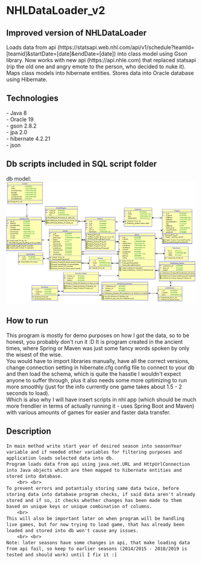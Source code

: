 # NHLDataLoader_v2

## Improved version of NHLDataLoader
<p> Loads data from api (https://statsapi.web.nhl.com/api/v1/schedule?teamId=[teamid]&startDate=[date]&endDate=[date]) into class model using Gson library. 
    Now works with new api (https://api.nhle.com) that replaced statsapi (rip the old one and angry emote to the person, who decided to nuke it).
    Maps class models into hibernate entities.
    Stores data into Oracle database using Hibernate.
</p>

## Technologies
<p>
  - Java 8 <br>
  - Oracle 19 <br>
  - gson 2.8.2 <br>
  - jpa 2.0 <br>
  - hibernate 4.2.21 <br>
  - json <br>
</p>

## Db scripts included in SQL script folder
db model:
![db model](readme_imgs/db_model.png)

## How to run
  <p>
	This program is mostly for demo purposes on how I got the data, so to be honest, you probably don't run it :D It is program created in the ancient times, 
	where Spring or Maven was just some fancy words spoken by only the wisest of the wise. 
		<br>
	You would have to import libraries manually, have all the correct versions, change connection setting in hibernate.cfg config file to connect to your db and then load the schema, 
	which is quite the hasstle I wouldn't expect anyone to suffer through, plus it also needs some more optimizing to run more smoothly 
	(just for the info currently one game takes about 1.5 - 2 seconds to load). 
		<br>
	Which is also why I will have insert scripts in nhl app (which should be much more frendlier in terms of actually running it - uses Spring Boot and Maven) 
	with various amounts of games for easier and faster data transfer.
  </p>

## Description
	In main method write start year of desired season into seasonYear variable and if needed other variables for filtering purposes and application loads selected data into db.
	Program loads data from api using java.net.URL and HttpUrlConnection into Java objects which are then mapped to hibernate entities and stored into database. 
		<br> <br>
	To prevent errors and potantialy storing same data twice, before storing data into database program checks, if said data aren't already stored and if so, it checks whether changes has been made to them based on unique keys or unique combination of columns. 
		<br> 
	This will also be important later on when program will be handling live games, but for now trying to load game, that has already been loaded and stored into db won't cause any issues.
		<br> <br>
	Note: later seasons have some changes in api, that make loading data from api fail, so keep to earlier seasons (2014/2015 - 2018/2019 is tested and should work) until I fix it :]